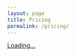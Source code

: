 ```yaml
---
layout: page
title: Pricing
permalink: /pricing/
---
```


<div class="gumroad-product-embed" data-gumroad-product-id="JDoaK">
  <a href="https://gumroad.com/l/JDoaK">Loading...</a>
</div>
<script src="https://gumroad.com/js/gumroad-embed.js" async></script>
